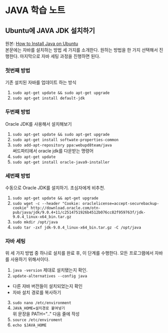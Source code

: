 # JAVA 학습 노트

## Ubuntu에 JAVA JDK 설치하기
원본: [How to Install Java on Ubuntu](https://thishosting.rocks/install-java-ubuntu/#comment-6661)  
본문에는 자바를 설치하는 방법 세 가지를 소개한다. 원하는 방법을 한 가지 선택해서 진행한다. 마지막으로 자바 세팅 과정을 진행하면 된다.

### 첫번째 방법
기존 설치된 자바를 업데이트 하는 방식
1. `sudo apt-get update && sudo apt-get upgrade`
2. `sudo apt-get install default-jdk`

### 두번째 방법
Oracle JDK를 사용해서 설치해보기
1. `sudo apt-get update && sudo apt-get upgrade`
2. `sudo apt-get install softwate-properties-common`
3. `sudo add-apt-repository ppa:webupd8team/java`  
  써드파티에서 oracle jdk를 다운받는 명령어
4. `sudo apt-get update`
5. `sudo apt-get install oracle-java9-installer`

### 세번째 방법
수동으로 Oracle JDK를 설치하기. 초심자에게 비추천.
1. `sudo apt-get update && apt-get upgrade`
2. `sudo wget -c --header "Cookie: oraclelicense=accept-securebackup-cookie" http://download.oracle.com/otn-pub/java/jdk/9.0.4+11/c2514751926b4512b076cc82f959763f/jdk-9.0.4_linux-x64_bin.tar.gz`
3. `sudo mkdir /opt/java`
4. `sudo tar -zxf jdk-9.0.4_linux-x64_bin.tar.gz -C /opt/java`

### 자바 세팅
위 세 가지 방법 중 하나로 설치를 완료 후, 이 단계를 수행한다. 모든 프로그램에서 자바를 사용하기 위해서이다.
1. `java -version`
	제대로 설치됐는지 확인.
2. `update-alternatives --config java`  
  - 다른 자바 버전들이 설치되었는지 확인
  - 자바 설치 경로를 복사하기
3. `sudo nano /etc/environment`
4. `JAVA_HOME=설치경로 붙여넣기`  
  위 문장을 PATH=".." 다음 줄에 작성
5. `source /etc/enviroment`
6. `echo $JAVA_HOME`
